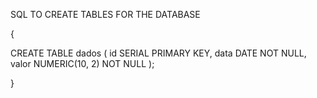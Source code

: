 SQL TO CREATE TABLES FOR THE DATABASE

{

CREATE TABLE dados (
    id SERIAL PRIMARY KEY,
    data DATE NOT NULL,
    valor NUMERIC(10, 2) NOT NULL
);

}